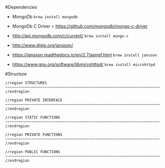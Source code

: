 #Dependencies

* MongoDb
`brew install mongodb`

* MongoDb C Driver = https://github.com/mongodb/mongo-c-driver
* http://api.mongodb.com/c/current/
`brew install mongo-c`

* http://www.digip.org/jansson/
* https://jansson.readthedocs.io/en/2.7/apiref.html
`brew install jansson`

* https://www.gnu.org/software/libmicrohttpd/
`brew install microhttpd`

#Structure

```
//region STRUCTURES ~~~~~~~~~~~~~~~~~~~~~~~~~~~~~~~~~~~~~~~~~~~~~~~~~~~~~~~~~~~~~~~~~~~~~~~~~~~~~~~~~~~~~~~~~~~~~~~~~~~~
//endregion

//region PRIVATE INTERFACE ~~~~~~~~~~~~~~~~~~~~~~~~~~~~~~~~~~~~~~~~~~~~~~~~~~~~~~~~~~~~~~~~~~~~~~~~~~~~~~~~~~~~~~~~~~~~~
//endregion

//region STATIC FUNCTIONS ~~~~~~~~~~~~~~~~~~~~~~~~~~~~~~~~~~~~~~~~~~~~~~~~~~~~~~~~~~~~~~~~~~~~~~~~~~~~~~~~~~~~~~~~~~~~~~
//endregion

//region PRIVATE FUNCTIONS ~~~~~~~~~~~~~~~~~~~~~~~~~~~~~~~~~~~~~~~~~~~~~~~~~~~~~~~~~~~~~~~~~~~~~~~~~~~~~~~~~~~~~~~~~~~~~
//endregion

//region PUBLIC FUNCTIONS ~~~~~~~~~~~~~~~~~~~~~~~~~~~~~~~~~~~~~~~~~~~~~~~~~~~~~~~~~~~~~~~~~~~~~~~~~~~~~~~~~~~~~~~~~~~~~~
//endregion
```